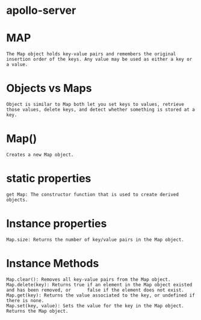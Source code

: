 # apollo-server

# MAP
	The Map object holds key-value pairs and remembers the original insertion order of the keys. Any value may be used as either a key or a value.

# Objects vs Maps
	Object is similar to Map both let you set keys to values, retrieve those values, delete keys, and detect whether something is stored at a key.


# Map()
    Creates a new Map object.

# static properties
	get Map: The constructor function that is used to create derived objects.

# Instance properties
	Map.size: Returns the number of key/value pairs in the Map object.

# Instance Methods
	Map.clear(): Removes all key-value pairs from the Map object.
	Map.delete(key): Returns true if an element in the Map object existed and has been removed, or 		false if the element does not exist.
	Map.get(key): Returns the value associated to the key, or undefined if there is none.
	Map.set(key, value): Sets the value for the key in the Map object. Returns the Map object.

